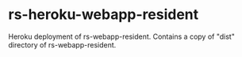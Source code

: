 # rs-heroku-webapp-resident
Heroku deployment of rs-webapp-resident. Contains a copy of "dist" directory of rs-webapp-resident.
